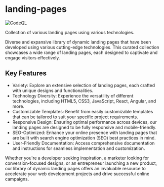 # landing-pages

[![CodeQL](https://github.com/milliorn/landing-pages/actions/workflows/github-code-scanning/codeql/badge.svg)](https://github.com/milliorn/landing-pages/actions/workflows/github-code-scanning/codeql)

Collection of various landing pages using various technologies.

Diverse and expansive library of dynamic landing pages that have been developed using various cutting-edge technologies. This curated collection showcases a wide range of landing pages, each designed to captivate and engage visitors effectively.

## Key Features

- Variety: Explore an extensive selection of landing pages, each crafted with unique designs and functionalities.
- Technology Diversity: Experience the versatility of different technologies, including HTML5, CSS3, JavaScript, React, Angular, and more.
- Customizable Templates: Benefit from easily customizable templates that can be tailored to suit your specific project requirements.
- Responsive Design: Ensuring optimal performance across devices, our landing pages are designed to be fully responsive and mobile-friendly.
- SEO-Optimized: Enhance your online presence with landing pages that are built with search engine optimization (SEO) best practices in mind.
- User-Friendly Documentation: Access comprehensive documentation and instructions for seamless implementation and customization.

Whether you're a developer seeking inspiration, a marketer looking for conversion-focused designs, or an entrepreneur launching a new product, our library of dynamic landing pages offers an invaluable resource to accelerate your web development projects and drive successful online campaigns.
